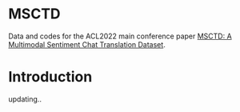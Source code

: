 # MSCTD
Data and codes for the ACL2022 main conference paper [MSCTD: A Multimodal Sentiment Chat Translation Dataset](https://arxiv.org/abs/2202.13645).

# Introduction
updating..
